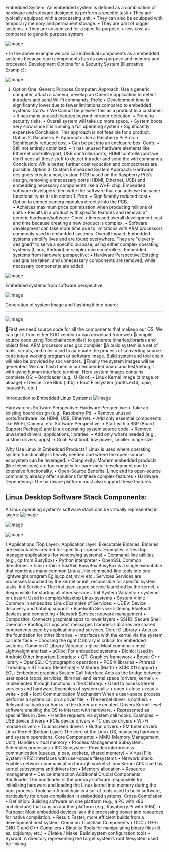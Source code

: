 Embedded System:
An embedded system is defined as a combination of hardware and software designed to perform a specific task
•	They are typically equipped with a processing unit.
•	They can also be equipped with temporary memory and permanent storage.
•	They are part of bigger systems.
•	They are customized for a specific purpose.
•	less cost as compared to generic purpose system

  ![image](https://github.com/user-attachments/assets/58990272-8837-4258-9e1c-adbf1e820b16)



  

•	In the above example we can call individual components as a embedded systems because each components has its own purpose and memory and processor.
Development Options for a Security System (Illustrative Example):



![image](https://github.com/user-attachments/assets/eb19494d-9a42-4385-9155-abb4ebc6bc15)


 





1.	Option One: Generic Purpose Computer:
Approach: Use a generic computer, attach a camera, develop an OpenCV application to detect intruders and send Wi-Fi commands.
Pro’s:
•	Development time is significantly lower due to fewer limitations compared to embedded systems.
Con’s:
•	We Cannot be present this as a product to a customer.
•	It has many unused features beyond intruder detection. 
•	 Prone to security risks. 
•	Overall system will take up more space. 
•	 System boots very slow since it is running a full operating system
•	 Significantly expensive 
 Conclusion: This approach is not feasible for a product.				
Option 2: Raspberry Pi
Approach: Use a Raspberry Pi
Pros:
•	Significantly reduced cost 
•	Can be put into an enclosure box.
Con’s:
•	Still not entirely optimized.
•	It has unused hardware elements like Ethernet controller/port, USB controller/ports, HDMI controller/port.we don’t nees all these stuff to detect intruder and send the wifi commands.
Conclusion: While better, further cost reduction and compactness are possible.
Option 3: Custom Embedded System
Approach: Hardware designers create a new, custom PCB based on the Raspberry Pi 5's design, removing unnecessary ports (HDMI, Ethernet, USB) and embedding necessary components like a Wi-Fi chip. Embedded software developers then write the software that can achieve the same functionality as it is in option 1.
Pros:
•	Significantly reduced cost 
•	Option to embed camera modules directly into the PCB.  
•	Achieves maximum price optimization when producing millions of units 
•	Results in a product with specific features and removal of generic hardware/software.
 Cons: 
•	Increased overall development cost and time because creating a new product is complex. 
•	Software development can take more time due to limitations with ARM processors commonly used in embedded systems.
Overall Impact: Embedded systems simplify lives and are found everywhere. They are "cleverly designed" to serve a specific purpose, using either complex operating systems (Linux, Android) or simpler microcontrollers.
Embedded systems from hardware perspective:
•	Hardware Perspective: Existing designs are taken, and unnecessary components are removed, while necessary components are added.
       


![image](https://github.com/user-attachments/assets/e9637d01-a384-4d47-b3a3-e0c2e353b1b9)




     

Embedded systems from software perspective:

![image](https://github.com/user-attachments/assets/8e5158df-b816-45ad-9cfa-21bf66b05ebf)



 


Generation of system Image and flashing it into board:
_________________________________________________________
![image](https://github.com/user-attachments/assets/c17b6f40-c36d-4471-88db-8b2566f2136f)

 
First we need source code for all the components that makeup our OS. We can get it from either SOC vendor or can download from web
compile source code using Toolchain(compiler) to generate binaries,libraries and object files. ARM processor uses gcc compiler
A build system is a set of tools, scripts, and rules used to automate the process of converting source code into a working program or software image. Build system and tool chain will also be provided by soc vendors.
Finally the system Images will be generated. We can flash them in our embedded board and test/debug it with using human interface terminal.
Here system Images contains complete OS:
•	Bootloader (e.g., U-Boot)
•	Linux Kernel Image (zImage or uImage)
•	Device Tree Blob (.dtb)
•	Root Filesystem (rootfs.ext4, .cpio, .squashfs, etc.)


Introduction to Embedded Linux Systems:
![image](https://github.com/user-attachments/assets/17ad1354-de11-4a36-9a04-71d388b2d49c)

Hardware vs Software Perspective:
Hardware Perspective:
•	Take an existing board design (e.g., Raspberry Pi).
•	Remove unused ports/hardware like HDMI, USB, Ethernet.
•	Add only essential components like Wi-Fi, Camera, etc.
Software Perspective:
•	Start with a BSP (Board Support Package) and Linux operating system  source code.
•	Remove unwanted drivers, applications, libraries.
•	Add only what’s needed (e.g., custom drivers, apps).
•	Goal: Fast boot, low power, smaller image size.

Why Use Linux in Embedded Products?
Linux is used where operating system functionality is heavily needed and where the open-source ecosystem can be leveraged.
•	Complexity: Modern embedded products (like televisions) are too complex for bare-metal development due to extensive functionality.
•	Open-Source Benefits: Linux and its open-source community already offer solutions for these complex features
•	Hardware Dependency: The hardware platform must also support these features.


Linux Desktop Software Stack Components:
--------------------------------------------
A Linux operating system's software stack can be virtually represented in layers:
![image](https://github.com/user-attachments/assets/ec99be90-8f21-49cc-9362-cdc3bf9a40e9)

![image](https://github.com/user-attachments/assets/fa9e513f-5216-4a02-85c3-9a0cfeb14db9)

![image](https://github.com/user-attachments/assets/ceb39c63-5503-47a9-b234-b93c67b867e7)



  1.Applications (Top Layer):
Application layer:
Executable Binaries:
Binaries are executables created for specific purposes.
Examples:
•	Desktop manager applications (for windowing systems)
•	Command-line utilities (e.g., cp from BusyBox)
•	Python interpreter
•	OpenSSL
Common directories:
•	/sbin
•	/bin
•	/usr/bin
BusyBox
BusyBox is a single executable that combines many common Linux/Unix command-line tools into one lightweight program
Eg:ls,cp,cat,mv,vi etc..
Services
Services are processes launched by the kernel or init, responsible for specific system tasks.
Init Service
•	The first user-space service launched by the kernel.
•	Responsible for starting all other services.
Init System Variants:
•	systemd or upstart: Used in complex/desktop Linux systems
•	System V init: Common in embedded Linux
Examples of Services:
•	UDEV: Device discovery and hotplug support
•	Bluetooth Service: listening Bluetooth devices and connecting
•	Network Service: network management
•	Compositor: Connects graphical apps to lower layers
•	SSHD: Secure Shell Daemon
•	BootlogD: Logs boot messages
Libraries:
Libraries are shared components used by applications and services.
Core: C Library
•	Acts as the foundation for other libraries.
•	Interfaces with the kernel via the system call interface.
•	Choosing the right C library is critical for embedded systems.
Common C Library Variants:
•	glibc: Most common
•	musl: Lightweight and fast
•	uClibc: For embedded systems
•	Bionic: Used in Android
Other Important Libraries:
•	QT: Graphics framework
•	Boost: C++ library
•	OpenSSL: Cryptographic operations
•	POSIX libraries
•	Pthread: Threading
•	RT library (Real-time)
•	M library (Math)
•	XCB: X11 support
•	EGL: Embedded graphics
System Call Interface
Acts as the bridge between user space (apps, services, libraries) and kernel space (drivers, kernel).
•	Implemented through functions in the C library.
•	Used to access kernel services and hardware.
Examples of system calls:
•	open
•	close
•	read
•	write
•	poll
•	ioctl
Communication Mechanism
When a user-space process performs a system call on a driver file:
•	The kernel driver is notified.
•	Relevant callbacks or hooks in the driver are executed.
 Drivers
Kernel-level software enabling the OS to interact with hardware.
•	Represented as special files in /dev.
•	Handle requests via system call hooks.
Examples:
•	USB device drivers
•	PCIe device drivers
•	I²C device drivers
•	Wi-Fi module drivers
•	Touchscreen drivers
•	Button drivers
•	FM tuner drivers
Linux Kernel (Bottom Layer)
The core of the Linux OS, managing hardware and system operations.
Core Components:
•	MMU (Memory Management Unit): Handles virtual memory
•	Process Management Subsystem: Schedules processes
•	IPC Subsystem: Provides interprocess communication (queues, pipes, sockets, shared memory)
•	Virtual File System (VFS): Interfaces with user-space filesystems
•	Network Stack: Enables network communication through sockets
Linux Kernel API:
Used by kernel subsystems and drivers for:
•	Memory allocation
•	Resource management
•	Device interaction
Additional Crucial Components:
Bootloader
The bootloader is the primary software responsible for initializing hardware and loading the Linux kernel into memory during the boot process.
Toolchain
A toolchain is a set of tools used to build software, particularly for cross-compilation in embedded systems.
Cross-Compilation
•	Definition: Building software on one platform (e.g., a PC with x86 architecture) that runs on another platform (e.g., Raspberry Pi with ARM).
•	Purpose: Most embedded devices lack the processing power and resources for native compilation.
•	Result: Faster, more efficient builds from a development host system.
Common Toolchain Components
•	GCC / G++: GNU C and C++ Compilers
•	Binutils: Tools for manipulating binary files (ld, as, objdump, etc.)
•	CMake / Make: Build system configuration tools
•	Sysroot: A directory representing the target system’s root filesystem used for linking

